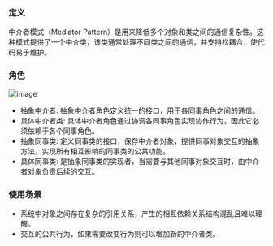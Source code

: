 ### 定义
中介者模式（Mediator Pattern）是用来降低多个对象和类之间的通信复杂性。这种模式提供了一个中介类，该类通常处理不同类之间的通信，并支持松耦合，使代码易于维护。

### 角色
![image](https://pic3.zhimg.com/80/v2-624f0294f0ab561d85efe3f388c51826_1440w.jpg)

- 抽象中介者: 抽象中介者角色定义统一的接口，用于各同事角色之间的通信。
- 具体中介者类: 具体中介者角色通过协调各同事角色实现协作行为，因此它必须依赖于各个同事角色。
- 抽象同事类: 定义同事类的接口，保存中介者对象，提供同事对象交互的抽象方法，实现所有相互影响的同事类的公共功能。
- 具体同事类: 是抽象同事类的实现者，当需要与其他同事对象交互时，由中介者对象负责后续的交互。

### 使用场景
- 系统中对象之间存在复杂的引用关系，产生的相互依赖关系结构混乱且难以理解。
- 交互的公共行为，如果需要改变行为则可以增加新的中介者类。
